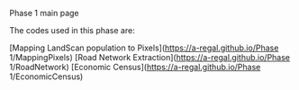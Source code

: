 Phase 1 main page

The codes used in this phase are:

[Mapping LandScan population to Pixels](https://a-regal.github.io/Phase 1/MappingPixels)
[Road Network Extraction](https://a-regal.github.io/Phase 1/RoadNetwork)
[Economic Census](https://a-regal.github.io/Phase 1/EconomicCensus)

